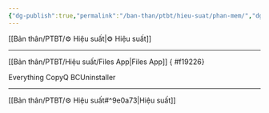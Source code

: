 ```yaml
---
{"dg-publish":true,"permalink":"/ban-than/ptbt/hieu-suat/phan-mem/","dgPassFrontmatter":true}
---
```


[[Bản thân/PTBT/⚙️ Hiệu suất\|⚙️ Hiệu suất]]

---

[[Bản thân/PTBT/Hiệu suất/Files App\|Files App]]
{ #f19226}


Everything
CopyQ
BCUninstaller

---
[[Bản thân/PTBT/⚙️ Hiệu suất#^9e0a73\|Hiệu suất]]